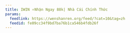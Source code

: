 ```yaml
---
title: IWIN ⭐️Nhận Ngay 88k| Nhà Cái Chính Thức
params:
  feedlink: https://wenshanren.org/feed/?cat=10&tag=zh
  feedid: fe09cc34f9bd7ba76b1ca546b4fdb26f
---
```

